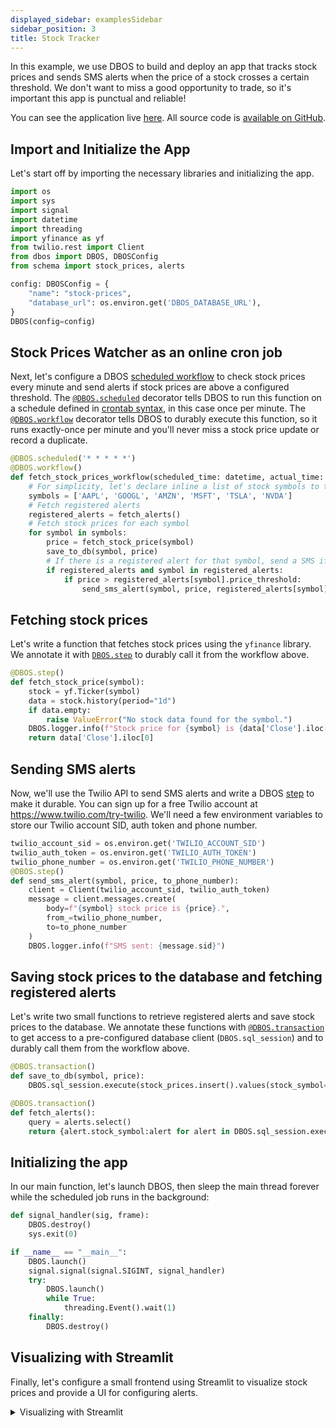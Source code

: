 ```yaml
---
displayed_sidebar: examplesSidebar
sidebar_position: 3
title: Stock Tracker
---
```


In this example, we use DBOS to build and deploy an app that tracks stock prices and sends SMS alerts when the price of a stock crosses a certain threshold.
We don't want to miss a good opportunity to trade, so it's important this app is punctual and reliable!

You can see the application live [here](https://max-stock-prices.cloud.dbos.dev/). All source code is [available on GitHub](https://github.com/dbos-inc/dbos-demo-apps/tree/main/python/stock-prices).

## Import and Initialize the App

Let's start off by importing the necessary libraries and initializing the app.

```python
import os
import sys
import signal
import datetime
import threading
import yfinance as yf
from twilio.rest import Client
from dbos import DBOS, DBOSConfig
from schema import stock_prices, alerts

config: DBOSConfig = {
    "name": "stock-prices",
    "database_url": os.environ.get('DBOS_DATABASE_URL'),
}
DBOS(config=config)
```

## Stock Prices Watcher as an online cron job

Next, let's configure a DBOS [scheduled workflow](../tutorials/scheduled-workflows.md) to check stock prices every minute and send alerts if stock prices are above a configured threshold.
The [`@DBOS.scheduled`](../tutorials/scheduled-workflows.md) decorator tells DBOS to run this function on a schedule defined in [crontab syntax](https://en.wikipedia.org/wiki/Cron), in this case once per minute.
The [`@DBOS.workflow`](../tutorials/workflow-tutorial.md) decorator tells DBOS to durably execute this function, so it runs exactly-once per minute and you'll never miss a stock price update or record a duplicate.

```python
@DBOS.scheduled('* * * * *')
@DBOS.workflow()
def fetch_stock_prices_workflow(scheduled_time: datetime, actual_time: datetime):
    # For simplicity, let's declare inline a list of stock symbols to track
    symbols = ['AAPL', 'GOOGL', 'AMZN', 'MSFT', 'TSLA', 'NVDA']
    # Fetch registered alerts
    registered_alerts = fetch_alerts()
    # Fetch stock prices for each symbol
    for symbol in symbols:
        price = fetch_stock_price(symbol)
        save_to_db(symbol, price)
        # If there is a registered alert for that symbol, send a SMS if the price is above the alert threshold
        if registered_alerts and symbol in registered_alerts:
            if price > registered_alerts[symbol].price_threshold:
                send_sms_alert(symbol, price, registered_alerts[symbol].phone_number)
```

## Fetching stock prices

Let's write a function that fetches stock prices using the `yfinance` library.
We annotate it with [`DBOS.step`](../tutorials/step-tutorial.md) to durably call it from the workflow above.

```python
@DBOS.step()
def fetch_stock_price(symbol):
    stock = yf.Ticker(symbol)
    data = stock.history(period="1d")
    if data.empty:
        raise ValueError("No stock data found for the symbol.")
    DBOS.logger.info(f"Stock price for {symbol} is {data['Close'].iloc[0]}")
    return data['Close'].iloc[0]
```

## Sending SMS alerts

Now, we'll use the Twilio API to send SMS alerts and write a DBOS [step](../tutorials/step-tutorial) to make it durable. You can sign up for a free Twilio account at https://www.twilio.com/try-twilio. We'll need a few environment variables to store our Twilio account SID, auth token and phone number.

```python
twilio_account_sid = os.environ.get('TWILIO_ACCOUNT_SID')
twilio_auth_token = os.environ.get('TWILIO_AUTH_TOKEN')
twilio_phone_number = os.environ.get('TWILIO_PHONE_NUMBER')
@DBOS.step()
def send_sms_alert(symbol, price, to_phone_number):
    client = Client(twilio_account_sid, twilio_auth_token)
    message = client.messages.create(
        body=f"{symbol} stock price is {price}.",
        from_=twilio_phone_number,
        to=to_phone_number
    )
    DBOS.logger.info(f"SMS sent: {message.sid}")
```

## Saving stock prices to the database and fetching registered alerts

Let's write two small functions to retrieve registered alerts and save stock prices to the database.
We annotate these functions with [`@DBOS.transaction`](../tutorials/transaction-tutorial.md) to get access to a pre-configured database client (`DBOS.sql_session`) and to durably call them from the workflow above.

```python
@DBOS.transaction()
def save_to_db(symbol, price):
    DBOS.sql_session.execute(stock_prices.insert().values(stock_symbol=symbol, stock_price=price))

@DBOS.transaction()
def fetch_alerts():
    query = alerts.select()
    return {alert.stock_symbol:alert for alert in DBOS.sql_session.execute(query).fetchall()}
```


## Initializing the app

In our main function, let's launch DBOS, then sleep the main thread forever while the scheduled job runs in the background:

```python 
def signal_handler(sig, frame):
    DBOS.destroy()
    sys.exit(0)

if __name__ == "__main__":
    DBOS.launch()
    signal.signal(signal.SIGINT, signal_handler)
    try:
        DBOS.launch()
        while True:
            threading.Event().wait(1)
    finally:
        DBOS.destroy()
```

## Visualizing with Streamlit

Finally, let's configure a small frontend using Streamlit to visualize stock prices and provide a UI for configuring alerts.

<details>
<summary>Visualizing with Streamlit</summary>

```python showLineNumbers title="streamlit.py"
# This part of the app uses Streamlit for data visualization.
# We separate the Streamlit script from the DBOS ingestion code
# because Streamlit re-runs the entire script every time it's viewed.

# First, let's do imports and configure Streamlit with a title and some custom CSS.

import os

import dbos
import pandas as pd
import plotly.express as px
import streamlit as st
from schema import alerts, stock_prices
from sqlalchemy import create_engine, delete, desc, insert, select

st.set_page_config(page_title="Stock Prices", page_icon=":chart_with_upwards_trend:")

st.markdown(
    """
        <style>
            #MainMenu {visibility: hidden;}
            header {visibility: hidden;}
        </style>
        """,
    unsafe_allow_html=True,
)
st.title("Stock Watcher")
st.markdown(
    "This app uses DBOS to fetch stock prices from Yahoo Finance, store them into Postgres, and display them using Streamlit."
)

# Then, let's load database connection information from dbos-config.yaml
# and use it to create a database connection using sqlalchemy.
database_url = dbos.get_dbos_database_url()
engine = create_engine(database_url)


# We will use this connection to load stock prices data from the database.
def load_stocks_data():
    query = select(stock_prices).order_by(desc(stock_prices.c.timestamp)).limit(10000)
    df = pd.read_sql(query, engine)
    df["timestamp"] = pd.to_datetime(df["timestamp"])
    df["rate_of_change"] = df.groupby("stock_symbol")["stock_price"].pct_change() * 100
    return df


stocks_prices_df = load_stocks_data()

# Create a sidebar with a dropdown filter for stock symbols
with st.sidebar:
    st.header("Filters")
    stock_symbols = ["All"] + stocks_prices_df["stock_symbol"].unique().tolist()
    stock_symbol_filter = st.selectbox(
        "Select Stock Symbol", options=stock_symbols, index=0  # Select "All" by default
    )
    st.header("Display")
    display_mode = st.selectbox(
        "Select Display Mode",
        options=["Stock Prices", "Rate of Change"],
        index=0,  # Select "Stock Prices" by default
    )

if stock_symbol_filter == "All":
    filtered_df = stocks_prices_df
else:
    filtered_df = stocks_prices_df[
        stocks_prices_df["stock_symbol"] == stock_symbol_filter
    ]
if display_mode == "Stock Prices":
    y_label = "Stock Price ($)"
    y_column = "stock_price"
else:
    y_label = "Rate of Change (%)"
    y_column = "rate_of_change"

# Now let's group the stock prices by stock symbol and plot them using Plotly Express.
fig = px.line(
    filtered_df,
    x="timestamp",
    y=y_column,
    color="stock_symbol",
    markers=True,
    title="Stocks Values Over Time",
)
# Set the x-axis title
fig.update_xaxes(title_text="Timestamp")
# Set the y-axis title
fig.update_yaxes(title_text=y_label)

# Display the plot in Streamlit
st.plotly_chart(fig)


# Now, let's add a table to manage alerts
# First let's load the alerts data from the database
def load_alerts_data():
    query = select(alerts)
    df = pd.read_sql(query, engine)
    return df.drop(columns=["phone_number"])


alerts_df = load_alerts_data()

# Now let's display the alerts data in a table
st.header("Manage SMS Alerts")

# Input fields for adding a new alert
alert_stock_symbol = st.selectbox(
    "Select Stock Symbol",
    key="alert_stock_symbol",
    options=stocks_prices_df["stock_symbol"].unique().tolist(),
    index=0,  # Select the first stock symbol by default
)
price_threshold = st.text_input("Price Threshold")
phone_number = os.environ.get("MY_PHONE_NUMBER")

if st.button("Create Alert"):
    if alert_stock_symbol and price_threshold and phone_number:
        with engine.connect() as conn:
            stmt = insert(alerts).values(
                stock_symbol=alert_stock_symbol,
                price_threshold=price_threshold,
                phone_number=phone_number,
            )
            conn.execute(stmt)
            conn.commit()
            st.success("Alert created successfully.")
            st.rerun()
    else:
        st.error("Please fill in all the fields.")

alert_to_delete = st.selectbox(
    "Select Alert to delete",
    options=alerts_df["stock_symbol"].tolist(),
    index=0,  # Select the first alert by default
)

if st.button("Delete an alert"):
    if alert_to_delete:
        with engine.connect() as conn:
            stmt = delete(alerts).where(alerts.c.stock_symbol == alert_to_delete)
            conn.execute(stmt)
            conn.commit()
            st.success("Alert deleted successfully.")
            st.rerun()
    else:
        st.error("Please fill in the symbol name.")

st.dataframe(alerts_df)
```

</details>